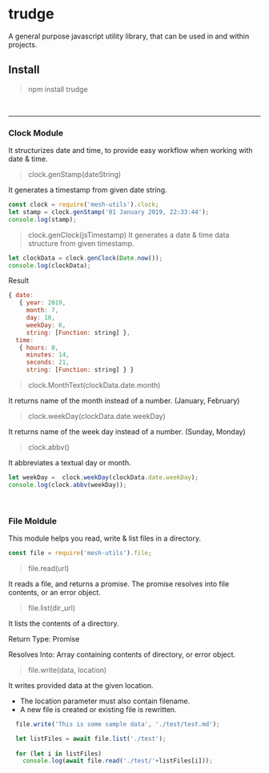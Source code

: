 # trudge
A general purpose javascript utility library, that can be used in and within projects.

## Install 
> npm install trudge

<br/>

---


### Clock Module
It structurizes date and time, to provide easy workflow when working with date & time.

> clock.genStamp(dateString)

It generates a timestamp from given date string.  
```js
const clock = require('mesh-utils').clock;
let stamp = clock.genStamp('01 January 2019, 22:33:44');
console.log(stamp);
```

> clock.genClock(jsTimestamp)
It generates a date & time data structure from given timestamp. 

```js
let clockData = clock.genClock(Date.now());
console.log(clockData);
```
Result 
```js
{ date:
   { year: 2019,
     month: 7,
     day: 10,
     weekDay: 6,
     string: [Function: string] },
  time:
   { hours: 0, 
     minutes: 14, 
     seconds: 21, 
     string: [Function: string] } } 
```

> clock.MonthText(clockData.date.month)

It returns name of the month instead of a number. (January,  February)

> clock.weekDay(clockData.date.weekDay)

It returns name of the week day instead of a number. (Sunday, Monday) 

> clock.abbv()

It abbreviates a textual day or month. 

```js
let weekDay =  clock.weekDay(clockData.date.weekDay);
console.log(clock.abbv(weekDay));
```

<br/>

### File Moldule 
This module helps you read, write & list files in a directory. 

```js
const file = require('mesh-utils').file;
```

> file.read(url)

It reads a file, and returns a promise. The promise resolves into file contents, or an error object.

> file.list(dir_url) 

It lists the contents of a directory. 

Return Type: Promise 

Resolves Into: Array containing contents of directory, or error object. 

> file.write(data, location)

It writes provided data at the given location. 
* The location parameter must also contain filename. 
* A new file is created or existing file is rewritten. 

```js
  file.write('This is some sample data', './test/test.md');

  let listFiles = await file.list('./test');
    
  for (let i in listFiles)
    console.log(await file.read('./test/'+listFiles[i]));
```